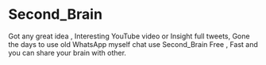 # Second_Brain
Got any great idea , Interesting YouTube video or Insight full tweets, Gone the days to use old WhatsApp myself chat use Second_Brain Free , Fast and you can share your brain with other.
